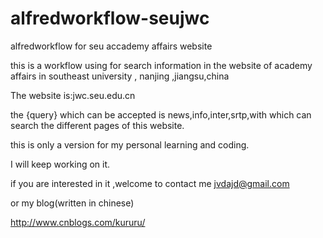 alfredworkflow-seujwc
=====================

alfredworkflow for seu accademy affairs website

this is a workflow using for search information in the website of academy affairs in southeast university , nanjing ,jiangsu,china

The website is:jwc.seu.edu.cn

the {query} which can be accepted is news,info,inter,srtp,with which can search the different pages of this website.

this is only a version for my personal learning and coding.

I will keep working on it.

if you are interested in it ,welcome to contact me 
jvdajd@gmail.com

or my blog(written in chinese)

http://www.cnblogs.com/kururu/
